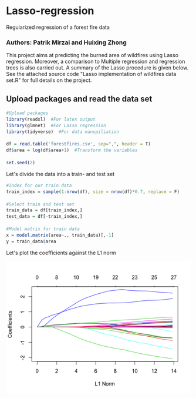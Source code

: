 # Lasso-regression
Regularized regression of a forest fire data

### Authors: Patrik Mirzai and Huixing Zhong

This project aims at predicting the burned area of wildfires using Lasso regression. Moreover, a comparison to Multiple regression and regression trees is also carried out. A summary of the Lasso procedure is given below. See the attached source code "Lasso implementation of wildfires data set.R" for full details on the project. 

## Upload packages and read the data set

```r
#Upload packages
library(readxl)  #For latex output
library(glmnet)  #For Lasso regression
library(tidyverse)  #For data manupiliation

df = read.table('forestfires.csv', sep=",", header = T)
df$area = log(df$area+1)  #Transform the variables

set.seed(2)

```

Let's divide the data into a train- and test set

```r
#Index for our train data
train_index = sample(1:nrow(df), size = nrow(df)*0.7, replace = F)

#Select train and test set
train_data = df[train_index,]
test_data = df[-train_index,]

#Model matrix for train data
x = model.matrix(area~., train_data)[,-1]
y = train_data$area
```

Let's plot the coefficients against the L1 norm


![grouped](https://github.com/mirzaipatrik/Lasso-regression/blob/master/coefficients.png)


